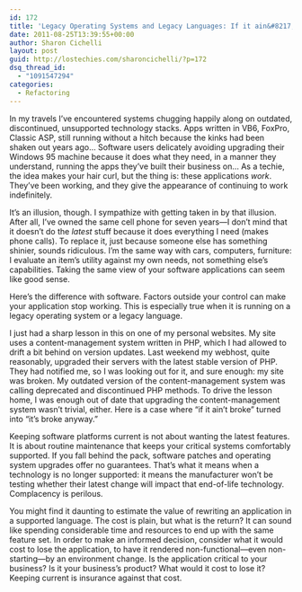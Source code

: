 ```yaml
---
id: 172
title: 'Legacy Operating Systems and Legacy Languages: If it ain&#8217;t broke, it still needs fixing'
date: 2011-08-25T13:39:55+00:00
author: Sharon Cichelli
layout: post
guid: http://lostechies.com/sharoncichelli/?p=172
dsq_thread_id:
  - "1091547294"
categories:
  - Refactoring
---
```

In my travels I&#8217;ve encountered systems chugging happily along on outdated, discontinued, unsupported technology stacks. Apps written in VB6, FoxPro, Classic ASP, still running without a hitch because the kinks had been shaken out years ago&#8230; Software users delicately avoiding upgrading their Windows 95 machine because it does what they need, in a manner they understand, running the apps they&#8217;ve built their business on&#8230; As a techie, the idea makes your hair curl, but the thing is: these applications _work_. They&#8217;ve been working, and they give the appearance of continuing to work indefinitely.

It&#8217;s an illusion, though. I sympathize with getting taken in by that illusion. After all, I&#8217;ve owned the same cell phone for seven years—I don&#8217;t mind that it doesn&#8217;t do the _latest_ stuff because it does everything I need (makes phone calls). To replace it, just because someone else has something shinier, sounds ridiculous. I&#8217;m the same way with cars, computers, furniture: I evaluate an item&#8217;s utility against my own needs, not something else&#8217;s capabilities. Taking the same view of your software applications can seem like good sense.

Here&#8217;s the difference with software. Factors outside your control can make your application stop working. This is especially true when it is running on a legacy operating system or a legacy language.

I just had a sharp lesson in this on one of my personal websites. My site uses a content-management system written in PHP, which I had allowed to drift a bit behind on version updates. Last weekend my webhost, quite reasonably, upgraded their servers with the latest stable version of PHP. They had notified me, so I was looking out for it, and sure enough: my site was broken. My outdated version of the content-management system was calling deprecated and discontinued PHP methods. To drive the lesson home, I was enough out of date that upgrading the content-management system wasn&#8217;t trivial, either. Here is a case where &#8220;if it ain&#8217;t broke&#8221; turned into &#8220;it&#8217;s broke anyway.&#8221;

Keeping software platforms current is not about wanting the latest features. It is about routine maintenance that keeps your critical systems comfortably supported. If you fall behind the pack, software patches and operating system upgrades offer no guarantees. That&#8217;s what it means when a technology is no longer supported: it means the manufacturer won&#8217;t be testing whether their latest change will impact that end-of-life technology. Complacency is perilous.

You might find it daunting to estimate the value of rewriting an application in a supported language. The cost is plain, but what is the return? It can sound like spending considerable time and resources to end up with the same feature set. In order to make an informed decision, consider what it would cost to lose the application, to have it rendered non-functional&mdash;even non-starting&mdash;by an environment change. Is the application critical to your business? Is it your business&#8217;s product? What would it cost to lose it? Keeping current is insurance against that cost.